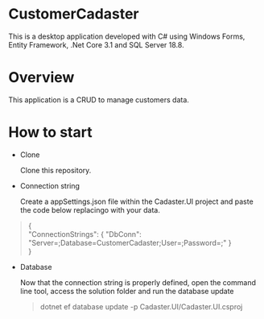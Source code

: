 # CustomerCadaster

This is a desktop application developed with C# using Windows Forms, Entity Framework, .Net Core 3.1 and SQL Server 18.8.

# Overview

This application is a CRUD to manage customers data.

# How to start

* Clone

    Clone this repository.

* Connection string

    Create a appSettings.json file within the Cadaster.UI project and paste the code below replacingo with your data.    
   
> {        
>   "ConnectionStrings": {
>    "DbConn": "Server=<SERVER>;Database=CustomerCadaster;User=<USER>;Password=<Password>;" }    
> }    
	    
* Database
    
    Now that the connection string is properly defined, open the command line tool, access the solution folder and run the database update
    > dotnet ef database update -p Cadaster.UI/Cadaster.UI.csproj    
